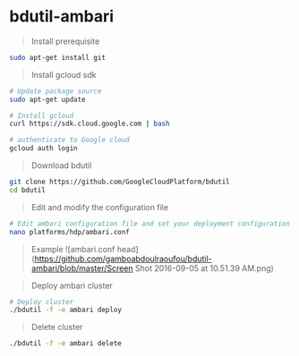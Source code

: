# bdutil-ambari

> Install prerequisite

```sh
sudo apt-get install git
```

> Install gcloud sdk

```sh
# Update package source
sudo apt-get update

# Install gcloud
curl https://sdk.cloud.google.com | bash

# authenticate to Google cloud
gcloud auth login                   

```

> Download bdutil

```sh
git clone https://github.com/GoogleCloudPlatform/bdutil 
cd bdutil
```

> Edit and modify the configuration file

```sh
# Edit ambari configuration file and set your deployment configuration
nano platforms/hdp/ambari.conf

```
> Example
![ambari.conf head](https://github.com/gamboabdoulraoufou/bdutil-ambari/blob/master/Screen Shot 2016-09-05 at 10.51.39 AM.png)



> Deploy ambari cluster

```sh
# Deploy cluster
./bdutil -f -e ambari deploy

```

> Delete cluster

```sh
./bdutil -f -e ambari delete
```
